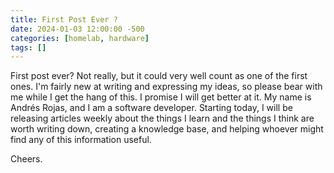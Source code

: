```yaml
---
title: First Post Ever ?
date: 2024-01-03 12:00:00 -500
categories: [homelab, hardware]
tags: []
---
```



First post ever? Not really, but it could very well count as one of the first ones. I'm fairly new at writing and expressing my ideas, so please bear with me while I get the hang of this. I promise I will get better at it. My name is Andrés Rojas, and I am a software developer. Starting today, I will be releasing articles weekly about the things I learn and the things I think are worth writing down, creating a knowledge base, and helping whoever might find any of this information useful.

Cheers.